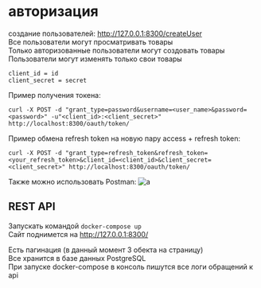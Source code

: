 # авторизация  
создание пользователей: http://127.0.0.1:8300/createUser  
Все пользователи могут просматривать товары  
Только авторизованные пользователи могут создовать товары  
Пользователи могут изменять только свои товары  
```
client_id = id  
client_secret = secret  
```
Пример получения токена:  
```
curl -X POST -d "grant_type=password&username=<user_name>&password=<password>" -u"<client_id>:<client_secret>" http://localhost:8300/oauth/token/
```
Пример обмена refresh token на новую пару access + refresh token:  
```
curl -X POST -d "grant_type=refresh_token&refresh_token=<your_refresh_token>&client_id=<client_id>&client_secret=<client_secret>" http://localhost:8300/oauth/token/
```
Также можно использовать Postman: ![a](https://i.ibb.co/3MXSN0y/10.png)

## REST API

Запускать командой `docker-compose up`  
Сайт поднимется на  http://127.0.0.1:8300/  

Есть пагинация (в данный момент 3 обекта на страницу)  
Все хранится в базе данных PostgreSQL  
При запуске docker-compose в консоль пишутся все логи обращений к api
